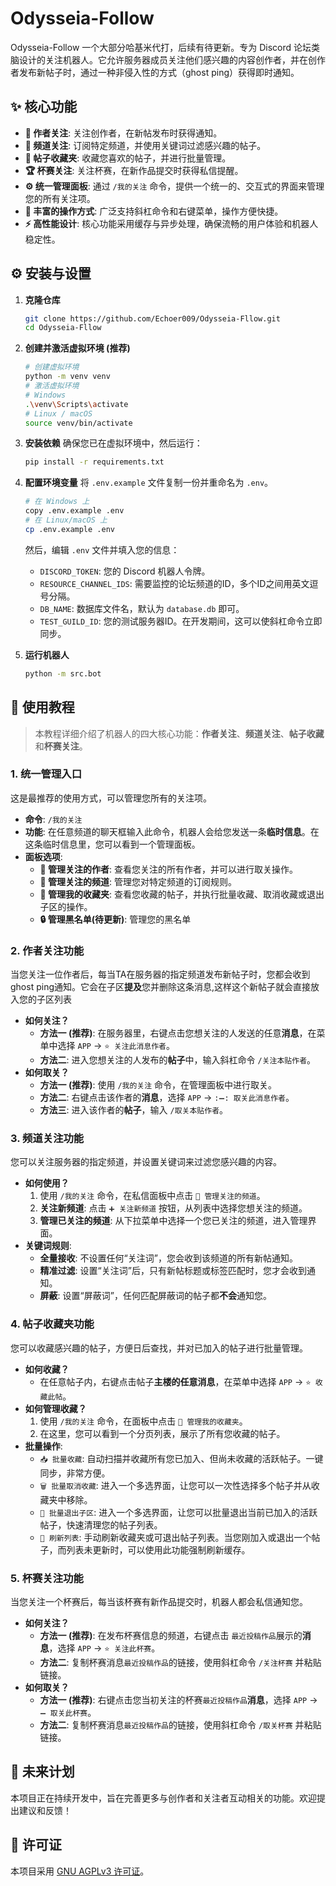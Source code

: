 # Odysseia-Follow

Odysseia-Follow 一个大部分哈基米代打，后续有待更新。专为 Discord 论坛类脑设计的关注机器人。它允许服务器成员关注他们感兴趣的内容创作者，并在创作者发布新帖子时，通过一种非侵入性的方式（ghost ping）获得即时通知。

## ✨ 核心功能

-   **👤 作者关注**: 关注创作者，在新帖发布时获得通知。
-   **🔔 频道关注**: 订阅特定频道，并使用关键词过滤感兴趣的帖子。
-   **📜 帖子收藏夹**: 收藏您喜欢的帖子，并进行批量管理。
-   **🏆 杯赛关注**: 关注杯赛，在新作品提交时获得私信提醒。
-   **⚙️ 统一管理面板**: 通过 `/我的关注` 命令，提供一个统一的、交互式的界面来管理您的所有关注项。
-   **🚀 丰富的操作方式**: 广泛支持斜杠命令和右键菜单，操作方便快捷。
-   **⚡ 高性能设计**: 核心功能采用缓存与异步处理，确保流畅的用户体验和机器人稳定性。

## ⚙️ 安装与设置

1.  **克隆仓库**
    ```sh
    git clone https://github.com/Echoer009/Odysseia-Fllow.git
    cd Odysseia-Fllow
    ```

2.  **创建并激活虚拟环境 (推荐)**
    ```sh
    # 创建虚拟环境
    python -m venv venv
    # 激活虚拟环境
    # Windows
    .\venv\Scripts\activate
    # Linux / macOS
    source venv/bin/activate
    ```

3.  **安装依赖**
    确保您已在虚拟环境中，然后运行：
    ```sh
    pip install -r requirements.txt
    ```

4.  **配置环境变量**
    将 `.env.example` 文件复制一份并重命名为 `.env`。
    ```sh
    # 在 Windows 上
    copy .env.example .env
    # 在 Linux/macOS 上
    cp .env.example .env
    ```
    然后，编辑 `.env` 文件并填入您的信息：
    -   `DISCORD_TOKEN`: 您的 Discord 机器人令牌。
    -   `RESOURCE_CHANNEL_IDS`: 需要监控的论坛频道的ID，多个ID之间用英文逗号分隔。
    -   `DB_NAME`: 数据库文件名，默认为 `database.db` 即可。
    -   `TEST_GUILD_ID`: 您的测试服务器ID。在开发期间，这可以使斜杠命令立即同步。

5.  **运行机器人**
    ```sh
    python -m src.bot
    ```

## 🚀 使用教程

> 本教程详细介绍了机器人的四大核心功能：**作者关注**、**频道关注**、**帖子收藏**和**杯赛关注**。

### 1. 统一管理入口
这是最推荐的使用方式，可以管理您所有的关注项。
*   **命令**: `/我的关注`
*   **功能**: 在任意频道的聊天框输入此命令，机器人会给您发送一条**临时信息**。在这条临时信息里，您可以看到一个管理面板。
*   **面板选项**:
    *   **👤 管理关注的作者**: 查看您关注的所有作者，并可以进行取关操作。
    *   **🔔 管理关注的频道**: 管理您对特定频道的订阅规则。
    *   **📜 管理我的收藏夹**: 查看您收藏的帖子，并执行批量收藏、取消收藏或退出子区的操作。
    *   **🔒 管理黑名单(待更新)**: 管理您的黑名单

### 2. 作者关注功能
当您关注一位作者后，每当TA在服务器的指定频道发布新帖子时，您都会收到ghost ping通知。它会在子区**提及**您并删除这条消息,这样这个新帖子就会直接放入您的子区列表
*   **如何关注？**
    *   **方法一 (推荐)**: 在服务器里，右键点击您想关注的人发送的任意**消息**，在菜单中选择 `APP` -> `⭐ 关注此消息作者`。
    *   **方法二**: 进入您想关注的人发布的**帖子**中，输入斜杠命令 `/关注本贴作者`。
*   **如何取关？**
    *   **方法一 (推荐)**: 使用 `/我的关注` 命令，在管理面板中进行取关。
    *   **方法二**: 右键点击该作者的**消息**，选择 `APP` -> `:➖: 取关此消息作者`。
    *   **方法三**: 进入该作者的**帖子**，输入 `/取关本贴作者`。

### 3. 频道关注功能
您可以关注服务器的指定频道，并设置关键词来过滤您感兴趣的内容。
*   **如何使用？**
    1.  使用 `/我的关注` 命令，在私信面板中点击 `🔔 管理关注的频道`。
    2.  **关注新频道**: 点击 `➕ 关注新频道` 按钮，从列表中选择您想关注的频道。
    3.  **管理已关注的频道**: 从下拉菜单中选择一个您已关注的频道，进入管理界面。
*   **关键词规则**:
    *   **全量接收**: 不设置任何“关注词”，您会收到该频道的所有新帖通知。
    *   **精准过滤**: 设置“关注词”后，只有新帖标题或标签匹配时，您才会收到通知。
    *   **屏蔽**: 设置“屏蔽词”，任何匹配屏蔽词的帖子都**不会**通知您。

### 4. 帖子收藏夹功能
您可以收藏感兴趣的帖子，方便日后查找，并对已加入的帖子进行批量管理。
*   **如何收藏？**
    *   在任意帖子内，右键点击帖子**主楼的任意消息**，在菜单中选择 `APP` -> `⭐ 收藏此帖`。
*   **如何管理收藏？**
    1.  使用 `/我的关注` 命令，在面板中点击 `📜 管理我的收藏夹`。
    2.  在这里，您可以看到一个分页列表，展示了所有您收藏的帖子。
*   **批量操作**:
    *   `📥 批量收藏`: 自动扫描并收藏所有您已加入、但尚未收藏的活跃帖子。一键同步，非常方便。
    *   `🗑️ 批量取消收藏`: 进入一个多选界面，让您可以一次性选择多个帖子并从收藏夹中移除。
    *   `🚪 批量退出子区`: 进入一个多选界面，让您可以批量退出当前已加入的活跃帖子，快速清理您的帖子列表。
    *   `🔄 刷新列表`: 手动刷新收藏夹或可退出帖子列表。当您刚加入或退出一个帖子，而列表未更新时，可以使用此功能强制刷新缓存。

### 5. 杯赛关注功能
当您关注一个杯赛后，每当该杯赛有新作品提交时，机器人都会私信通知您。
*   **如何关注？**
    *   **方法一 (推荐)**: 在发布杯赛信息的频道，右键点击 `最近投稿作品`展示的**消息**，选择 `APP` -> `⭐ 关注此杯赛`。
    *   **方法二**: 复制杯赛消息`最近投稿作品`的链接，使用斜杠命令 `/关注杯赛` 并粘贴链接。
*   **如何取关？**
    *   **方法一 (推荐)**: 右键点击您当初关注的杯赛`最近投稿作品`**消息**，选择 `APP` -> `➖ 取关此杯赛`。
    *   **方法二**: 复制杯赛消息`最近投稿作品`的链接，使用斜杠命令 `/取关杯赛` 并粘贴链接。

## 🎯 未来计划
本项目正在持续开发中，旨在完善更多与创作者和关注者互动相关的功能。欢迎提出建议和反馈！

## 📄 许可证
本项目采用 [GNU AGPLv3 许可证](LICENSE)。
